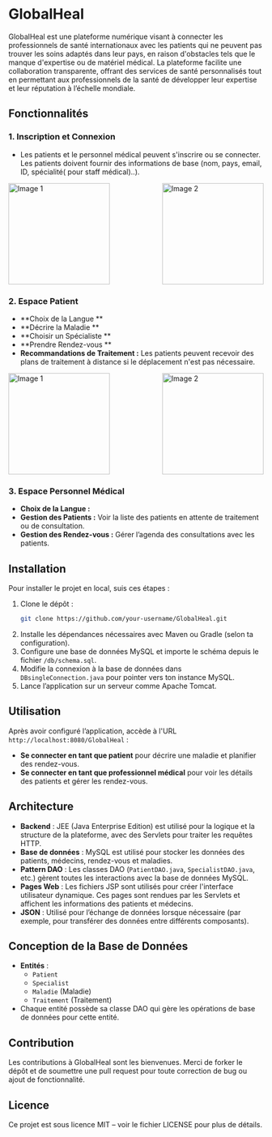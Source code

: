 # **GlobalHeal**

GlobalHeal est une plateforme numérique visant à connecter les professionnels de santé internationaux avec les patients qui ne peuvent pas trouver les soins adaptés dans leur pays, en raison d'obstacles tels que le manque d'expertise ou de matériel médical. La plateforme facilite une collaboration transparente, offrant des services de santé personnalisés tout en permettant aux professionnels de la santé de développer leur expertise et leur réputation à l’échelle mondiale.

## **Fonctionnalités**

### **1. Inscription et Connexion**
- Les patients et le personnel médical peuvent s'inscrire ou se connecter. Les patients doivent fournir des informations de base (nom, pays, email, ID, spécialité( pour staff médical)..).

<div style="display: flex; justify-content: space-between; gap: 20px;">
  <img src="https://github.com/user-attachments/assets/e9d7c952-a3fd-4b6c-8fd8-025224d6871d" alt="Image 1" style="height: 200px; object-fit: contain;"/>
  <img src="https://github.com/user-attachments/assets/d50bc990-f2bc-4095-8c7c-ae29b8f98d76" alt="Image 2" style="height: 200px; object-fit: contain;"/>
</div>



### **2. Espace Patient** 

- **Choix de la Langue ** 
- **Décrire la Maladie ** 
- **Choisir un Spécialiste ** 
- **Prendre Rendez-vous ** 
- **Recommandations de Traitement :** Les patients peuvent recevoir des plans de traitement à distance si le déplacement n'est pas nécessaire.

<div style="display: flex; justify-content: space-between;">
  <img src="https://github.com/user-attachments/assets//61235be0-2360-47d0-b7ca-26eae250cabc" alt="Image 1" style="height: 200px; object-fit: contain;"/>
  <img src="https://github.com/user-attachments/assets/5a5eb474-34aa-4375-b0b9-77e02416c59e" alt="Image 2" style="height: 200px; object-fit: contain;"/>
</div>


### **3. Espace Personnel Médical**
- **Choix de la Langue :** 
- **Gestion des Patients :** Voir la liste des patients en attente de traitement ou de consultation.
- **Gestion des Rendez-vous :** Gérer l’agenda des consultations avec les patients.

## **Installation**

Pour installer le projet en local, suis ces étapes :

1. Clone le dépôt :
    ```bash
    git clone https://github.com/your-username/GlobalHeal.git
    ```
2. Installe les dépendances nécessaires avec Maven ou Gradle (selon ta configuration).
3. Configure une base de données MySQL et importe le schéma depuis le fichier `/db/schema.sql`.
4. Modifie la connexion à la base de données dans `DBsingleConnection.java` pour pointer vers ton instance MySQL.
5. Lance l’application sur un serveur comme Apache Tomcat.

## **Utilisation**

Après avoir configuré l’application, accède à l'URL `http://localhost:8080/GlobalHeal` :

- **Se connecter en tant que patient** pour décrire une maladie et planifier des rendez-vous.
- **Se connecter en tant que professionnel médical** pour voir les détails des patients et gérer les rendez-vous.

## **Architecture**

- **Backend** : JEE (Java Enterprise Edition) est utilisé pour la logique et la structure de la plateforme, avec des Servlets pour traiter les requêtes HTTP.
- **Base de données** : MySQL est utilisé pour stocker les données des patients, médecins, rendez-vous et maladies.
- **Pattern DAO** : Les classes DAO (`PatientDAO.java`, `SpecialistDAO.java`, etc.) gèrent toutes les interactions avec la base de données MySQL.
- **Pages Web** : Les fichiers JSP sont utilisés pour créer l'interface utilisateur dynamique. Ces pages sont rendues par les Servlets et affichent les informations des patients et médecins.
- **JSON** : Utilisé pour l’échange de données lorsque nécessaire (par exemple, pour transférer des données entre différents composants).

## **Conception de la Base de Données**

- **Entités** : 
  - `Patient`
  - `Specialist`
  - `Maladie` (Maladie)
  - `Traitement` (Traitement)
- Chaque entité possède sa classe DAO qui gère les opérations de base de données pour cette entité.

## **Contribution**

Les contributions à GlobalHeal sont les bienvenues. Merci de forker le dépôt et de soumettre une pull request pour toute correction de bug ou ajout de fonctionnalité.

## **Licence**

Ce projet est sous licence MIT – voir le fichier LICENSE pour plus de détails.
